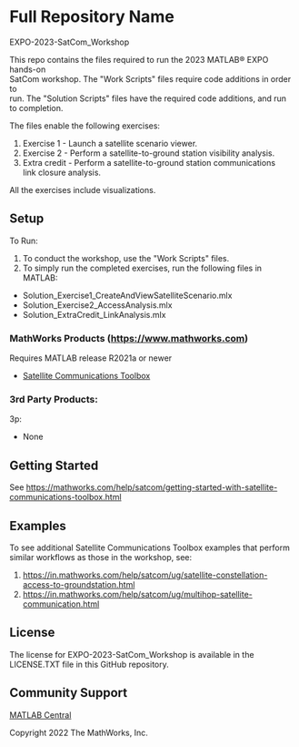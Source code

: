 # Full Repository Name 
EXPO-2023-SatCom_Workshop 

This repo contains the files required to run the 2023 MATLAB&reg; EXPO hands-on  
SatCom workshop.  The "Work Scripts" files require code additions in order to  
run.  The "Solution Scripts" files have the required code additions, and run  
to completion.

The files enable the following exercises:  
1.  Exercise 1 - Launch a satellite scenario viewer.  
2.  Exercise 2 - Perform a satellite-to-ground station visibility analysis.  
3.  Extra credit - Perform a satellite-to-ground station communications  
    link closure analysis.

All the exercises include visualizations.

<!--- If your project includes a visualation or any images or an App please include a screenshot in this README --->

## Setup 
To Run:
1. To conduct the workshop, use the "Work Scripts" files.
2. To simply run the completed exercises, run the following files in 
   MATLAB:
- Solution_Exercise1_CreateAndViewSatelliteScenario.mlx
- Solution_Exercise2_AccessAnalysis.mlx
- Solution_ExtraCredit_LinkAnalysis.mlx


### MathWorks Products (https://www.mathworks.com)

Requires MATLAB release R2021a or newer
- [Satellite Communications Toolbox](https://mathworks.com/products/satellite-communications.html)

### 3rd Party Products:
3p:
- None

## Getting Started 
See https://mathworks.com/help/satcom/getting-started-with-satellite-communications-toolbox.html

## Examples
To see additional Satellite Communications Toolbox examples that perform  
similar workflows as those in the workshop, see:    
1.  https://in.mathworks.com/help/satcom/ug/satellite-constellation-access-to-groundstation.html  
2.  https://in.mathworks.com/help/satcom/ug/multihop-satellite-communication.html

## License
The license for EXPO-2023-SatCom_Workshop is available in the LICENSE.TXT file in this GitHub repository.

## Community Support
[MATLAB Central](https://www.mathworks.com/matlabcentral)

Copyright 2022 The MathWorks, Inc.
